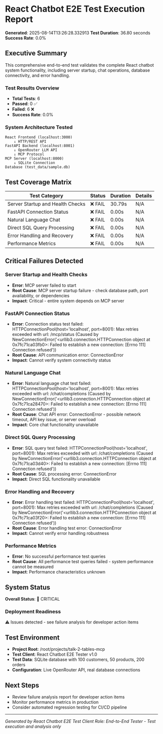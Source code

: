 # React Chatbot E2E Test Execution Report

**Generated**: 2025-08-14T13:26:28.332913
**Test Duration**: 36.80 seconds
**Success Rate**: 0.0%

## Executive Summary

This comprehensive end-to-end test validates the complete React chatbot system functionality, including server startup, chat operations, database connectivity, and error handling.

### Test Results Overview
- **Total Tests**: 6
- **Passed**: 0 ✅
- **Failed**: 6 ❌
- **Success Rate**: 0.0%

### System Architecture Tested
```
React Frontend (localhost:3000) 
    ↓ HTTP/REST API
FastAPI Backend (localhost:8001) 
    ↓ OpenRouter LLM API
    ↓ MCP Protocol  
MCP Server (localhost:8000)
    ↓ SQLite Connection
Database (test_data/sample.db)
```

## Test Coverage Matrix

| Test Category | Status | Duration | Details |
|---------------|--------|----------|---------|
| Server Startup and Health Checks | ❌ FAIL | 30.79s | N/A |
| FastAPI Connection Status | ❌ FAIL | 0.00s | N/A |
| Natural Language Chat | ❌ FAIL | 0.00s | N/A |
| Direct SQL Query Processing | ❌ FAIL | 0.00s | N/A |
| Error Handling and Recovery | ❌ FAIL | 0.00s | N/A |
| Performance Metrics | ❌ FAIL | 0.00s | N/A |

## Critical Failures Detected

### Server Startup and Health Checks
- **Error**: MCP server failed to start
- **Root Cause**: MCP server startup failure - check database path, port availability, or dependencies
- **Impact**: Critical - entire system depends on MCP server

### FastAPI Connection Status
- **Error**: Connection status test failed: HTTPConnectionPool(host='localhost', port=8001): Max retries exceeded with url: /mcp/status (Caused by NewConnectionError('<urllib3.connection.HTTPConnection object at 0x7fc71ca03fb0>: Failed to establish a new connection: [Errno 111] Connection refused'))
- **Root Cause**: API communication error: ConnectionError
- **Impact**: Cannot verify system connectivity status

### Natural Language Chat
- **Error**: Natural language chat test failed: HTTPConnectionPool(host='localhost', port=8001): Max retries exceeded with url: /chat/completions (Caused by NewConnectionError('<urllib3.connection.HTTPConnection object at 0x7fc71ca28470>: Failed to establish a new connection: [Errno 111] Connection refused'))
- **Root Cause**: Chat API error: ConnectionError - possible network timeout, API key issue, or server overload
- **Impact**: Core chat functionality unavailable

### Direct SQL Query Processing
- **Error**: SQL query test failed: HTTPConnectionPool(host='localhost', port=8001): Max retries exceeded with url: /chat/completions (Caused by NewConnectionError('<urllib3.connection.HTTPConnection object at 0x7fc71ca03d40>: Failed to establish a new connection: [Errno 111] Connection refused'))
- **Root Cause**: SQL processing error: ConnectionError
- **Impact**: Direct SQL functionality unavailable

### Error Handling and Recovery
- **Error**: Error handling test failed: HTTPConnectionPool(host='localhost', port=8001): Max retries exceeded with url: /chat/completions (Caused by NewConnectionError('<urllib3.connection.HTTPConnection object at 0x7fc71ca03f20>: Failed to establish a new connection: [Errno 111] Connection refused'))
- **Root Cause**: Error handling test error: ConnectionError
- **Impact**: Cannot verify error handling robustness

### Performance Metrics
- **Error**: No successful performance test queries
- **Root Cause**: All performance test queries failed - system performance cannot be measured
- **Impact**: Performance characteristics unknown


## System Status

**Overall Status**: 🚨 CRITICAL

### Deployment Readiness
⚠️ Issues detected - see failure analysis for developer action items

## Test Environment
- **Project Root**: /root/projects/talk-2-tables-mcp
- **Test Client**: React Chatbot E2E Tester v1.0
- **Test Data**: SQLite database with 100 customers, 50 products, 200 orders
- **Configuration**: Live OpenRouter API, real database connections

## Next Steps
- Review failure analysis report for developer action items
- Monitor performance metrics in production
- Consider automated regression testing for CI/CD pipeline

---
*Generated by React Chatbot E2E Test Client*
*Role: End-to-End Tester - Test execution and analysis only*
